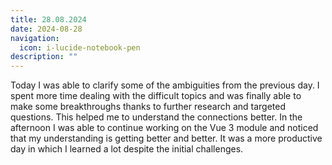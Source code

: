 ```yaml
---
title: 28.08.2024
date: 2024-08-28
navigation:
  icon: i-lucide-notebook-pen
description: ""
---
```


Today I was able to clarify some of the ambiguities from the previous day. I spent more time dealing with the difficult topics and was finally able to make some breakthroughs thanks to further research and targeted questions. This helped me to understand the connections better. In the afternoon I was able to continue working on the Vue 3 module and noticed that my understanding is getting better and better. It was a more productive day in which I learned a lot despite the initial challenges.


